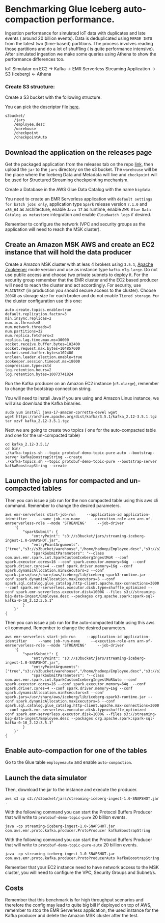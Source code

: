 # Benchmarking Glue Iceberg auto-compaction performance.

Ingestion performance for simulated IoT data with duplicates and late events ( around 20 billion events). Data is deduplicated using ```MERGE INTO``` from the latest two (time-based) partitions. The process involves reading those partitions and do a lot of shuffling ( is quite performance intensive). After simulated ingestion we make some queries using Athena to show the performance differences too.

IoT Simulator on EC2 →  Kafka → EMR Serverless Streaming Application → S3 (Iceberg) ← Athena

### Create S3 structure:

Create a S3 bucket with the following structure.

You can pick the descriptor file [here](https://github.com/aws-samples/iceberg-streaming-examples/blob/a997a59909203c5c6603e27105c18e16f271af01/src/main/protobuf/Employee.desc).
```
s3bucket/
	/jars
	/employee.desc 
	/warehouse
	/checkpoint
	/checkpointAuto
```
## Download the application on the releases page

Get the packaged application from the releases tab on the repo [link](https://github.com/aws-samples/iceberg-streaming-examples/releases/tag/auto-compaction-0.1), then upload the `jar` to the ```jars``` directory on the s3 bucket. The ```warehouse``` will be the place where the Iceberg Data and Metadata will live and ```checkpoint``` will be used for Structured Streaming checkpointing mechanism.

Create a Database in the AWS Glue Data Catalog with the name ```bigdata```.

You need to create an EMR Serverless application with ```default settings for batch jobs only```, application type ```Spark``` release version ```7.1.0``` and ```x86_64``` as architecture, enable ```Java 17``` as runtime, enable ```AWS Glue Data Catalog as metastore```
integration and enable ```Cloudwatch logs``` if desired.

Remember to configure the network (VPC and security groups as the application will need to reach the MSK cluster). 

## Create an Amazon MSK AWS and create an EC2 instance that will hold the data producer

Create a Amazon MSK cluster with at leas 4 brokers using ```3.5.1```, [Apache Zookeeper](https://zookeeper.apache.org/) mode version and use as instance type ```kafka.m7g.large```. Do not use public access and choose two private subnets to deploy it. For the security group remember that the EMR cluster and the EC2 based producer will need to reach the cluster and act accordingly. For security, use ```PLAINTEXT``` (in production you should secure access to the cluster). Choose ```200GB``` as storage size for each broker and do not enable ```Tiered storage```. For the cluster configuration use this one:

```
auto.create.topics.enable=true
default.replication.factor=3
min.insync.replicas=2
num.io.threads=8
num.network.threads=5
num.partitions=32
num.replica.fetchers=2
replica.lag.time.max.ms=30000
socket.receive.buffer.bytes=102400
socket.request.max.bytes=104857600
socket.send.buffer.bytes=102400
unclean.leader.election.enable=true
zookeeper.session.timeout.ms=18000
compression.type=zstd
log.retention.hours=2
log.retention.bytes=10073741824
```

Run the Kafka producer on an Amazon EC2 instance (```c5.xlarge```), remember to change the bootstrap connection string.

You will need to install Java if you are using and Amazon Linux instance, we will also download the Kafka binaries.
```
sudo yum install java-17-amazon-corretto-devel wget
wget https://archive.apache.org/dist/kafka/3.5.1/kafka_2.12-3.5.1.tgz
tar xzvf kafka_2.12-3.5.1.tgz 
```
Next we are going to create two topics ( one for the auto-compacted table and one for the un-compacted table)
```
cd kafka_2.12-3.5.1/
cd bin/
./kafka-topics.sh --topic protobuf-demo-topic-pure-auto --bootstrap-server kafkaBoostrapString --create
./kafka-topics.sh --topic protobuf-demo-topic-pure --bootstrap-server kafkaBoostrapString --create   
```


## Launch the job runs for compacted and un-compacted tables 


Then you can issue a job run for the non compacted table using this aws cli command. Remember to change the desired parameters.

```
aws emr-serverless start-job-run     --application-id application-identifier     --name job-run-name     --execution-role-arn arn-of-emrserverless-role --mode 'STREAMING'     --job-driver
	'{
        "sparkSubmit": {
            "entryPoint": "s3://s3bucket/jars/streaming-iceberg-ingest-1.0-SNAPSHOT.jar",
            "entryPointArguments": ["true","s3://s3bucket/warehouse","/home/hadoop/Employee.desc","s3://s3bucket/checkpoint","kafkaBootstrapString","true"],
            "sparkSubmitParameters": "--class com.aws.emr.spark.iot.SparkCustomIcebergIngestMoR --conf spark.executor.cores=16 --conf spark.executor.memory=64g  --conf spark.driver.cores=4 --conf spark.driver.memory=16g --conf spark.dynamicAllocation.minExecutors=3 --conf spark.jars=/usr/share/aws/iceberg/lib/iceberg-spark3-runtime.jar --conf spark.dynamicAllocation.maxExecutors=5 --conf spark.sql.catalog.glue_catalog.http-client.apache.max-connections=3000 --conf spark.emr-serverless.executor.disk.type=shuffle_optimized --conf spark.emr-serverless.executor.disk=1000G --files s3://streaming-big-data-ingest/Employee.desc --packages org.apache.spark:spark-sql-kafka-0-10_2.12:3.5.1"
        }
    }'
{	
```
Then you can issue a job run for the auto-compacted table using this aws cli command. Remember to change the desired parameters.
```
aws emr-serverless start-job-run     --application-id application-identifier     --name job-run-name     --execution-role-arn arn-of-emrserverless-role --mode 'STREAMING'     --job-driver
	'{
        "sparkSubmit": {
            "entryPoint": "s3://s3bucket/jars/streaming-iceberg-ingest-1.0-SNAPSHOT.jar",
            "entryPointArguments": ["true","s3://s3bucket/warehouse","/home/hadoop/Employee.desc","s3://s3bucket/checkpointAuto","kafkaBootstrapString","true"],
            "sparkSubmitParameters": "--class com.aws.emr.spark.iot.SparkCustomIcebergIngestMoRAuto --conf spark.executor.cores=16 --conf spark.executor.memory=64g  --conf spark.driver.cores=4 --conf spark.driver.memory=16g --conf spark.dynamicAllocation.minExecutors=3 --conf spark.jars=/usr/share/aws/iceberg/lib/iceberg-spark3-runtime.jar --conf spark.dynamicAllocation.maxExecutors=5 --conf spark.sql.catalog.glue_catalog.http-client.apache.max-connections=3000 --conf spark.emr-serverless.executor.disk.type=shuffle_optimized --conf spark.emr-serverless.executor.disk=1000G --files s3://streaming-big-data-ingest/Employee.desc --packages org.apache.spark:spark-sql-kafka-0-10_2.12:3.5.1"
        }
    }'
{	
```

## Enable auto-compaction for one of the tables

Go to the Glue table ```employeeauto``` and enable ```auto-compaction```. 

## Launch the data simulator

Then, download the jar to the instance and execute the producer.
```
aws s3 cp s3://s3bucket/jars/streaming-iceberg-ingest-1.0-SNAPSHOT.jar .
```
With the following command you can start the Protocol Buffers Producer that will write to ```protobuf-demo-topic-pure``` 20 billion events.

```java -cp streaming-iceberg-ingest-1.0-SNAPSHOT.jar com.aws.emr.proto.kafka.producer.ProtoProducer kafkaBoostrapString```

With the following command you can start the Protocol Buffers Producer that will write to ```protobuf-demo-topic-pure-auto``` 20 billion events.

```java -cp streaming-iceberg-ingest-1.0-SNAPSHOT.jar com.aws.emr.proto.kafka.producer.ProtoProducerAuto kafkaBoostrapString```

Remember that your EC2 instance need to have network access to the MSK cluster, you will need to configure the VPC, Security Groups and Subnet/s.

## Costs

Remember that this benchmark is for high throughput scenarios and therefore the config may lead to quite big bill if deployed on top of AWS, remember to stop the EMR Serverless application, the used instance for the Kafka producer and delete the Amazon MSK cluster after the test.
